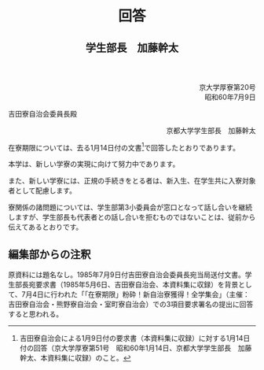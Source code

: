 <header>
<h1 class="title">回答</h1>
<h2 class="author">学生部長　加藤幹太</h2>
</header>

<p style="text-align:right;">京大学厚寮第20号<br/>昭和60年7月9日</p>
<p>吉田寮自治会委員長殿</p>
<p style="text-align:right;">京都大学学生部長　加藤幹太</p>

在寮期限については、去る1月14日付の文書[^＊２]で回答したとおりであります。

[^＊２]: 吉田寮自治会による1月9日付の要求書（本資料集に収録）に対する1月14日付の回答（京大学厚寮第51号　昭和60年1月14日、京都大学学生部長　加藤幹太、本資料集に収録）のこと。

本学は、新しい学寮の実現に向けて努力中であります。

また、新しい学寮には、正規の手続きをとる者は、新入生、在学生共に入寮対象者として配慮します。

寮関係の諸問題については、学生部第3小委員会が窓口となって話し合いを継続しますが、学生部長も代表者との話し合いを拒むものではないことは、従前から伝えてあるとおりです。

## 編集部からの注釈
原資料には題名なし。1985年7月9日付吉田寮自治会委員長宛当局送付文書。学生部長宛要求書（1985年5月6日、吉田寮自治会、本資料集に収録）を背景として、7月4日に行われた「「在寮期限」粉砕！新自治寮獲得！全学集会」（主催：吉田寮自治会・熊野寮自治会・室町寮自治会）での3項目要求署名の提出に回答すると思われる。

